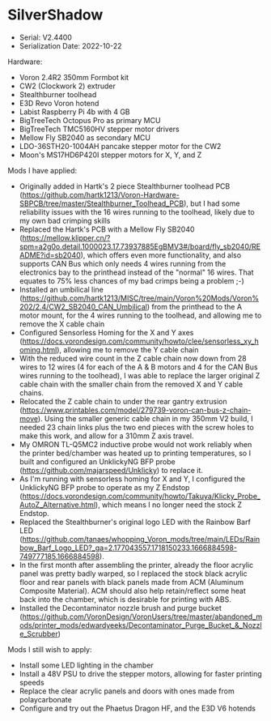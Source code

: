 # SilverShadow
- Serial: V2.4400
- Serialization Date: 2022-10-22

Hardware:

- Voron 2.4R2 350mm Formbot kit
- CW2 (Clockwork 2) extruder
- Stealthburner toolhead
- E3D Revo Voron hotend
- Labist Raspberry Pi 4b with 4 GB
- BigTreeTech Octopus Pro as primary MCU
- BigTreeTech TMC5160HV stepper motor drivers
- Mellow Fly SB2040 as secondary MCU
- LDO-36STH20-1004AH pancake stepper motor for the CW2
- Moon's MS17HD6P420I stepper motors for X, Y, and Z

Mods I have applied:

- Originally added in Hartk's 2 piece Stealthburner toolhead PCB (https://github.com/hartk1213/Voron-Hardware-SBPCB/tree/master/Stealthburner_Toolhead_PCB), but I had some reliability issues with the 16 wires running to the toolhead, likely due to my own bad crimping skills
- Replaced the Hartk's PCB with a Mellow Fly SB2040 (https://mellow.klipper.cn/?spm=a2g0o.detail.1000023.17.73937885EgBMV3#/board/fly_sb2040/README?id=sb2040), which offers even more functionality, and also supports CAN Bus which only needs 4 wires running from the electronics bay to the printhead instead of the "normal" 16 wires. That equates to 75% less chances of my bad crimps being a problem ;-)
- Installed an umbilical line (https://github.com/hartk1213/MISC/tree/main/Voron%20Mods/Voron%202/2.4/CW2_SB2040_CAN_Umbilical) from the printhead to the A motor mount, for the 4 wires running to the toolhead, and allowing me to remove the X cable chain
- Configured Sensorless Homing for the X and Y axes (https://docs.vorondesign.com/community/howto/clee/sensorless_xy_homing.html), allowing me to remove the Y cable chain
- With the reduced wire count in the Z cable chain now down from 28 wires to 12 wires (4 for each of the A & B motors and 4 for the CAN Bus wires running to the toolhead), I was able to replace the larger original Z cable chain with the smaller chain from the removed X and Y cable chains.
- Relocated the Z cable chain to under the rear gantry extrusion (https://www.printables.com/model/279739-voron-can-bus-z-chain-move). Using the smaller generic cable chain in my 350mm V2 build, I needed 23 chain links plus the two end pieces with the screw holes to make this work, and allow for a 310mm Z axis travel.
- My OMRON TL-Q5MC2 inductive probe would not work reliably when the printer bed/chamber was heated up to printing temperatures, so I built and configured an UnklickyNG BFP probe (https://github.com/majarspeed/Unklicky) to replace it.
- As I'm running with sensorless homing for X and Y, I configured the UnklickyNG BFP probe to operate as my Z Endstop (https://docs.vorondesign.com/community/howto/Takuya/Klicky_Probe_AutoZ_Alternative.html), which means I no longer need the stock Z Endstop.
- Replaced the Stealthburner's original logo LED with the Rainbow Barf LED (https://github.com/tanaes/whopping_Voron_mods/tree/main/LEDs/Rainbow_Barf_Logo_LED?_ga=2.177043557.1718150233.1666884598-749777185.1666884598).
- In the first month after assembling the printer, already the floor acrylic panel was pretty badly warped, so I replaced the stock black acrylic floor and rear panels with black panels made from ACM (Aluminum Composite Material). ACM should also help retain/reflect some heat back into the chamber, which is desirable for printing with ABS.
- Installed the Decontaminator nozzle brush and purge bucket (https://github.com/VoronDesign/VoronUsers/tree/master/abandoned_mods/printer_mods/edwardyeeks/Decontaminator_Purge_Bucket_&_Nozzle_Scrubber)

Mods I still wish to apply:

- Install some LED lighting in the chamber
- Install a 48V PSU to drive the stepper motors, allowing for faster printing speeds
- Replace the clear acrylic panels and doors with ones made from polaycarbonate
- Configure and try out the Phaetus Dragon HF, and the E3D V6 hotends
